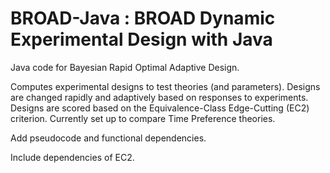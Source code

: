 BROAD-Java : BROAD Dynamic Experimental Design with Java
========================================================
Java code for Bayesian Rapid Optimal Adaptive Design.

Computes experimental designs to test theories (and parameters). Designs are changed rapidly and adaptively based on responses to experiments. Designs are scored based on the Equivalence-Class Edge-Cutting (EC2) criterion. Currently set up to compare Time Preference theories.

Add pseudocode and functional dependencies.

Include dependencies of EC2.
